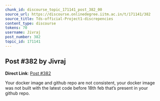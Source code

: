 ```yaml
---
chunk_id: discourse_topic_171141_post_382_00
source_url: https://discourse.onlinedegree.iitm.ac.in/t/171141/382
source_title: Tds-official-Project1-discrepencies
content_type: discourse
tokens: 70
username: Jivraj
post_number: 382
topic_id: 171141
---
```


## Post #382 by Jivraj

**Direct Link**: [Post #382](https://discourse.onlinedegree.iitm.ac.in/t/171141/382)

Your docker image and github repo are not consistent, your docker image was not built with the latest code before 18th feb that’s present in your github repo.
